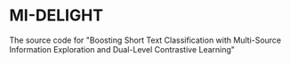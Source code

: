 # MI-DELIGHT
The source code for "Boosting Short Text Classification with Multi-Source Information Exploration and Dual-Level Contrastive Learning"
